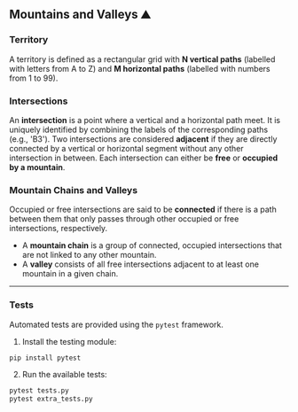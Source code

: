 
## Mountains and Valleys ⛰

### Territory 
A territory is defined as a rectangular grid with **N vertical paths** (labelled with letters from A to Z) and **M horizontal paths** (labelled with numbers from 1 to 99).  

### Intersections  
An **intersection** is a point where a vertical and a horizontal path meet. It is uniquely identified by combining the labels of the corresponding paths (e.g., 'B3'). Two intersections are considered **adjacent** if they are directly connected by a vertical or horizontal segment without any other intersection in between. Each intersection can either be **free** or **occupied by a mountain**.

### Mountain Chains and Valleys  
Occupied or free intersections are said to be **connected** if there is a path between them that only passes through other occupied or free intersections, respectively.  
- A **mountain chain** is a group of connected, occupied intersections that are not linked to any other mountain.  
- A **valley** consists of all free intersections adjacent to at least one mountain in a given chain.

---

### Tests

Automated tests are provided using the `pytest` framework.

1. Install the testing module:
```bash
pip install pytest
```

2. Run the available tests:
```bash
pytest tests.py
pytest extra_tests.py
```
